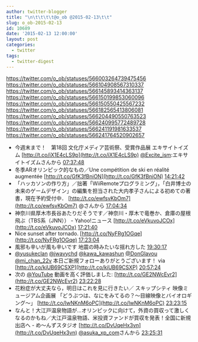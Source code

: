 ```yaml
---
author: twitter-blogger
title: "\n\t\t\t\t@o_ob @2015-02-13\t\t"
slug: o_ob-2015-02-13
id: 10689
date: '2015-02-13 12:00:00'
layout: post
categories:
  - twitter
tags:
  - twitter-digest
---
```


https://twitter.com/o_ob/statuses/566003264739475456 https://twitter.com/o_ob/statuses/566104908567310337 https://twitter.com/o_ob/statuses/566145893414363137 https://twitter.com/o_ob/statuses/566150199853060096 https://twitter.com/o_ob/statuses/566150550425567232 https://twitter.com/o_ob/statuses/566182565413806081 https://twitter.com/o_ob/statuses/566204490550763523 https://twitter.com/o_ob/statuses/566240995772489728 https://twitter.com/o_ob/statuses/566241191981633537 https://twitter.com/o_ob/statuses/566241764520902657  

*   今週末まで！　第18回 文化庁メディア芸術祭、受賞作品展 エキサイトイズム [http://t.co/iX1E4cLS9p](http://t.co/iX1E4cLS9p) [@Excite_ism](https://twitter.com/Excite_ism):エキサイトイズムさんから [07:37:48](https://twitter.com/o_ob/statuses/566003264739475456)
*   冬季ARオリンピック的なもの／Une compétition de ski en réalité augmentée [http://t.co/GfK3fBniON](http://t.co/GfK3fBniON) [14:21:42](https://twitter.com/o_ob/statuses/566104908567310337)
*   「ハッカソンの作り方」／拙著「WiiRemoteプログラミング」，「白井博士の未来のゲームデザイン」の編集を担当された大内孝子さんによる初めての著書，現在予約受付中． [http://t.co/ewfsvKbOm7](http://t.co/ewfsvKbOm7) @さんから [17:04:34](https://twitter.com/o_ob/statuses/566145893414363137)
*   神奈川県厚木市長谷あたりだそうです／神奈川・厚木で竜巻か、倉庫の屋根飛ぶ（TBS系（JNN）） - Yahoo!ニュース [http://t.co/eVkuvoJCOx](http://t.co/eVkuvoJCOx) [17:21:40](https://twitter.com/o_ob/statuses/566150199853060096)
*   Nice sunset after tornado. [http://t.co/NyFRg1OGqe](http://t.co/NyFRg1OGqe) [17:23:04](https://twitter.com/o_ob/statuses/566150550425567232)
*   風邪も辛いが風も辛いです 地震の時みたいな揺れ方した [19:30:17](https://twitter.com/o_ob/statuses/566182565413806081)
*   [@yusukeclan](https://twitter.com/yusukeclan) [@jwavychd](https://twitter.com/jwavychd) [@kawa_kawashun](https://twitter.com/kawa_kawashun) [@DonGlavou](https://twitter.com/DonGlavou) [@mi_chan_22v](https://twitter.com/mi_chan_22v) 本日ご新規フォローありがとうございます！ via [http://t.co/kiUB69CSXP](http://t.co/kiUB69CSXP) [20:57:24](https://twitter.com/o_ob/statuses/566204490550763523)
*   次の [@YouTube](https://twitter.com/YouTube) 動画を高く評価しました: [http://t.co/GE2NWcEvr2](http://t.co/GE2NWcEvr2) [23:22:28](https://twitter.com/o_ob/statuses/566240995772489728)
*   花粉症が大丈夫なら，明日はこれを見に行きたい／ スキップシティ 映像ミュージアム企画展 「どうぶつは、なにをみてるの？～目線映像とバイオロギング～」 [http://t.co/lwNKnM6oPC](http://t.co/lwNKnM6oPC) [23:23:15](https://twitter.com/o_ob/statuses/566241191981633537)
*   なんと！大江戸温泉物語が…オリンピックに向けて，外資の買収って激しくなるのかもね／大江戸温泉物語、米投資ファンドが買収を発表！全国に新規出店へ - め～んずスタジオ [http://t.co/DvUqeHx3vn](http://t.co/DvUqeHx3vn) [@asuka_xp_com](https://twitter.com/asuka_xp_com)さんから [23:25:31](https://twitter.com/o_ob/statuses/566241764520902657)